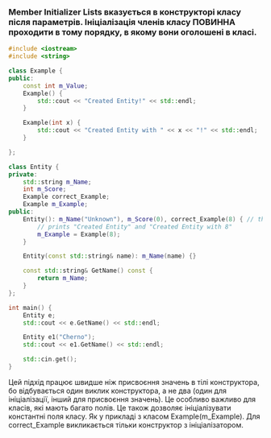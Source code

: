 ### Member Initializer Lists вказується в конструкторі класу після параметрів. Ініціалізація членів класу ПОВИННА проходити в тому порядку, в якому вони оголошені в класі.
```cpp
#include <iostream>
#include <string>

class Example {
public:
    const int m_Value;
    Example() {
        std::cout << "Created Entity!" << std::endl;
    }

    Example(int x) {
        std::cout << "Created Entity with " << x << "!" << std::endl;
    }

};

class Entity {
private:
    std::string m_Name;
    int m_Score;
    Example correct_Example;
    Example m_Example;
public:
    Entity(): m_Name("Unknown"), m_Score(0), correct_Example(8) { // the order of initialization is important
        // prints "Created Entity" and "Created Entity with 8"
        m_Example = Example(8); 
    } 

    Entity(const std::string& name): m_Name(name) {}

    const std::string& GetName() const {
        return m_Name;
    }
};

int main() {
    Entity e;
    std::cout << e.GetName() << std::endl;

    Entity e1("Cherno");
    std::cout << e1.GetName() << std::endl;

    std::cin.get();
}
```

Цей підхід працює швидше ніж присвоєння значень в тілі конструктора, бо відбувається один виклик конструктора, а не два (один для ініціалізації, інший для присвоєння значень). Це особливо важливо для класів, які мають багато полів. Це також дозволяє ініціалізувати константні поля класу. Як у прикладі з класом Example(m_Example). Для correct_Example викликається тільки конструктор з ініціалізатором.
